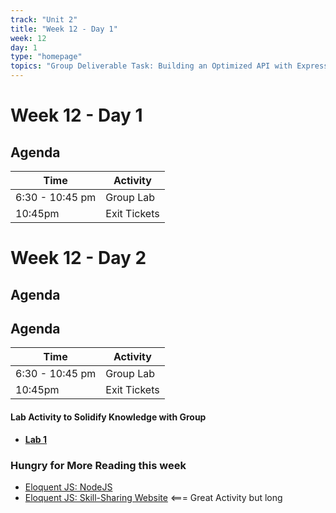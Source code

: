 ```yaml
---
track: "Unit 2"
title: "Week 12 - Day 1"
week: 12
day: 1
type: "homepage"
topics: "Group Deliverable Task: Building an Optimized API with Express, Mongoose, and User Authentication"
---
```



# Week 12 - Day 1

## Agenda
| Time  | Activity |
| ----- | ------ |
| 6:30 - 10:45 pm | Group Lab |
| 10:45pm | Exit Tickets |

# Week 12 - Day 2 

## Agenda
## Agenda
| Time  | Activity |
| ----- | ------ |
| 6:30 - 10:45 pm | Group Lab |
| 10:45pm | Exit Tickets |

#### Lab Activity to Solidify Knowledge with Group 
- [**Lab 1**](/unit2/week-11/day-3/lab)


### Hungry for More Reading this week
- [Eloquent JS: NodeJS](https://eloquentjavascript.net/20_node.html) 
- [Eloquent JS: Skill-Sharing Website](https://eloquentjavascript.net/21_skillsharing.html) <=== Great Activity but long
